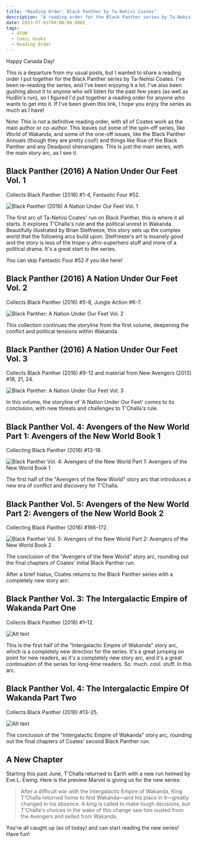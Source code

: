 ```yaml
---
title: "Reading Order: Black Panther by Ta-Nehisi Coates"
description: "A reading order for the Black Panther series by Ta-Nehisi Coates."
date: 2023-07-01T04:00:00.000Z
tags:
  - 4FUN
  - Comic books
  - Reading Order
---
```


Happy Canada Day!

This is a departure from my usual posts, but I wanted to share a reading order I put together for the Black Panther series by Ta-Nehisi Coates. I've been re-reading the series, and I've been enjoying it a lot. I've also been gushing about it to anyone who will listen for the past few years (as well as Hudlin's run), so I figured I'd put together a reading order for anyone who wants to get into it. If I've been given this link, I hope you enjoy the series as much as I have!

Note: This is not a definitive reading order, with all of Coates work as the main author or co-author. This leaves out some of the spin-off series, like World of Wakanda, and some of the one-off issues, like the Black Panther Annuals (though they are pretty cool!) and things like Rise of the Black Panther and any Deadpool shenanigans. This is just the main series, with the main story arc, as I see it.

## Black Panther (2016) A Nation Under Our Feet Vol. 1

Collects Black Panther (2016) #1-4, Fantastic Four #52.

![Black Panther (2016) A Nation Under Our Feet Vol. 1](https://m.media-amazon.com/images/P/B01JT4A2DW.01._SCLZZZZZZZ_SX500_.jpg)

The first arc of Ta-Nehisi Coates' run on Black Panther, this is where it all starts. It explores T'Challa's rule and the political unrest in Wakanda. Beautifully illustrated by Brian Stelfreeze, this story sets up the complex world that the following arcs build upon. Stelfreeze's art is insanely good and the story is less of the trope-y afro-superhero stuff and more of a political drama. It's a great start to the series.

You can skip Fantastic Four #52 if you like here!

## Black Panther (2016) A Nation Under Our Feet Vol. 2

Collects Black Panther (2016) #5-8, Jungle Action #6-7.

![Black Panther: A Nation Under Our Feet Vol. 2](https://m.media-amazon.com/images/P/B01NBP7T8S.01._SCLZZZZZZZ_SX500_.jpg)

This collection continues the storyline from the first volume, deepening the conflict and political tensions within Wakanda.

## Black Panther (2016) A Nation Under Our Feet Vol. 3

Collects Black Panther (2016) #9-12 and material from New Avengers (2013) #18, 21, 24.

![Black Panther: A Nation Under Our Feet Vol. 3](https://m.media-amazon.com/images/P/B06XDFDY11.01._SCLZZZZZZZ_SX500_.jpg)

In this volume, the storyline of 'A Nation Under Our Feet' comes to its conclusion, with new threats and challenges to T'Challa's rule.

## Black Panther Vol. 4: Avengers of the New World Part 1: Avengers of the New World Book 1

Collecting Black Panther (2016) #13-18.

![Black Panther Vol. 4: Avengers of the New World Part 1: Avengers of the New World Book 1](https://m.media-amazon.com/images/P/B076BYRY33.01._SCLZZZZZZZ_SX500_.jpg)

The first half of the "Avengers of the New World" story arc that introduces a new era of conflict and discovery for T'Challa.

## Black Panther Vol. 5: Avengers of the New World Part 2: Avengers of the New World Book 2

Collecting Black Panther (2016) #166-172.

![Black Panther Vol. 5: Avengers of the New World Part 2: Avengers of the New World Book 2](https://m.media-amazon.com/images/P/B07C7HRTRV.01._SCLZZZZZZZ_SX500_.jpg)

The conclusion of the "Avengers of the New World" story arc, rounding out the final chapters of Coates' initial Black Panther run.

After a brief hiatus, Coates returns to the Black Panther series with a completely new story arc:

## Black Panther Vol. 3: The Intergalactic Empire of Wakanda Part One

Collects Black Panther (2018) #1–12.

![Alt text](https://m.media-amazon.com/images/P/B08GD1H8C8.01._SCLZZZZZZZ_SX500_.jpg)

This is the first half of the "Intergalactic Empire of Wakanda" story arc, which is a completely new direction for the series. It's a great jumping on point for new readers, as it's a completely new story arc, and it's a great continuation of the series for long-time readers. So. much. cool. stuff. In this arc.

## Black Panther Vol. 4: The Intergalactic Empire Of Wakanda Part Two

Collects Black Panther (2018) #13–25.

![Alt text](https://m.media-amazon.com/images/P/B09NL95ND9.01._SCLZZZZZZZ_SX500_.jpg)

The conclusion of the "Intergalactic Empire of Wakanda" story arc, rounding out the final chapters of Coates' second Black Panther run.

## A New Chapter

Starting this past June, T'Challa returned to Earth with a new run helmed by Eve.L. Ewing. Here is the preview Marvel is giving us for the new series:

> After a difficult war with the Intergalactic Empire of Wakanda, King T'Challa returned home to find Wakanda—and his place in it—greatly changed in his absence. A king is called to make tough decisions, but T'Challa's choices in the wake of this change saw him ousted from the Avengers and exiled from Wakanda.

You're all caught up (as of today) and can start reading the new series! Have fun!
